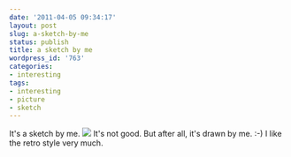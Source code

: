 ```yaml
---
date: '2011-04-05 09:34:17'
layout: post
slug: a-sketch-by-me
status: publish
title: a sketch by me
wordpress_id: '763'
categories:
- interesting
tags:
- interesting
- picture
- sketch
---
```


It's a sketch by me.
![](https://storage.live.com/items/EC6B0834F33461C1!150?filename=sketch-bridge-river-construction.jpg)
It's not good. But after all, it's drawn by me. :-)
I like the retro style very much.
